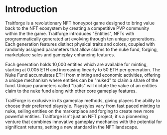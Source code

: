 # Introduction

Traitforge is a revolutionary NFT honeypot game designed to bring value back to the NFT ecosystem by creating a competitive PVP community within the the game. Traitforge introduces "Entities", NFTs with programmatically generated art evolving through ten unique generations. Each generation features distinct physical traits and colors, coupled with randomly assigned parameters that allow claims to the nuke fund, forging, marketplace sales and gameplay enhancing features. 

Each generation holds 10,000 entities which are available for minting, starting at 0.005 ETH and increasing linearly to 50 ETH per generation. The Nuke Fund accumulates ETH from minting and economic activities, offering a unique mechanism where entities can be "nuked" to claim a share of the fund. Unique parameters called "traits" will dictate the value of an entities claim to the nuke fund along with other core gameplay features.

TraitForge is exclusive in its gameplay methods, giving players the ability to choose their preferred playstyle. Playstyles vary from fast paced minting to nuke, selling entities on the marketplace and forging to create new more powerful entities.
Traitforge isn't just an NFT project; it's a pioneering venture that combines innovative gameplay mechanics with the potential for significant returns, setting a new standard in the NFT landscape.

